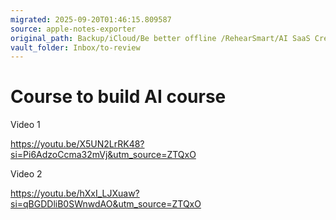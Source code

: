 ```yaml
---
migrated: 2025-09-20T01:46:15.809587
source: apple-notes-exporter
original_path: Backup/iCloud/Be better offline /RehearSmart/AI SaaS Creation Course /Course to build AI course.md
vault_folder: Inbox/to-review
---
```

# Course to build AI course 

Video 1

https://youtu.be/X5UN2LrRK48?si=Pi6AdzoCcma32mVj&utm_source=ZTQxO

Video 2

https://youtu.be/hXxI_LJXuaw?si=qBGDDliB0SWnwdAO&utm_source=ZTQxO
